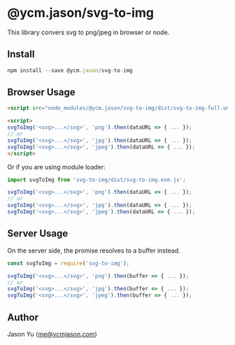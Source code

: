 # @ycm.jason/svg-to-img

This library convers svg to png/jpeg in browser or node.

## Install

```js
npm install --save @ycm.jason/svg-to-img
```

## Browser Usage

```html
<script src="node_modules/@ycm.jason/svg-to-img/dist/svg-to-img-full.umd.js"></script>

<script>
svgToImg('<svg>...</svg>', 'png').then(dataURL => { ... });
// or
svgToImg('<svg>...</svg>', 'jpg').then(dataURL => { ... });
svgToImg('<svg>...</svg>', 'jpeg').then(dataURL => { ... });
</script>
```

Or if you are using module loader:

```js
import svgToImg from 'svg-to-img/dist/svg-to-img.esm.js';

svgToImg('<svg>...</svg>', 'png').then(dataURL => { ... });
// or
svgToImg('<svg>...</svg>', 'jpg').then(dataURL => { ... });
svgToImg('<svg>...</svg>', 'jpeg').then(dataURL => { ... });
```

## Server Usage

On the server side, the promise resolves to a buffer instead.

```js
const svgToImg = require('svg-to-img');

svgToImg('<svg>...</svg>', 'png').then(buffer => { ... });
// or
svgToImg('<svg>...</svg>', 'jpg').then(buffer => { ... });
svgToImg('<svg>...</svg>', 'jpeg').then(buffer => { ... });
```


## Author
Jason Yu (me@ycmjason.com)
